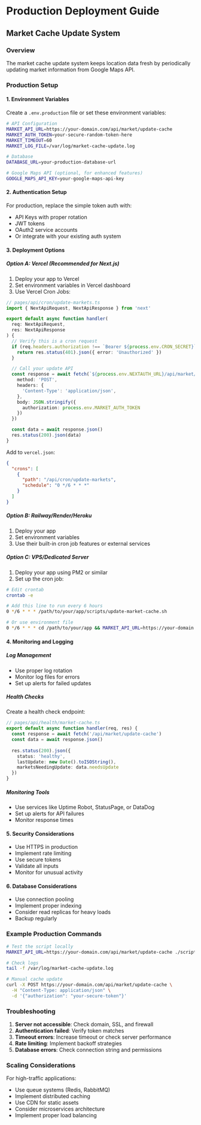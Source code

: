 # Production Deployment Guide

## Market Cache Update System

### Overview
The market cache update system keeps location data fresh by periodically updating market information from Google Maps API.

### Production Setup

#### 1. Environment Variables

Create a `.env.production` file or set these environment variables:

```bash
# API Configuration
MARKET_API_URL=https://your-domain.com/api/market/update-cache
MARKET_AUTH_TOKEN=your-secure-random-token-here
MARKET_TIMEOUT=60
MARKET_LOG_FILE=/var/log/market-cache-update.log

# Database
DATABASE_URL=your-production-database-url

# Google Maps API (optional, for enhanced features)
GOOGLE_MAPS_API_KEY=your-google-maps-api-key
```

#### 2. Authentication Setup

For production, replace the simple token auth with:
- API Keys with proper rotation
- JWT tokens
- OAuth2 service accounts
- Or integrate with your existing auth system

#### 3. Deployment Options

##### Option A: Vercel (Recommended for Next.js)

1. Deploy your app to Vercel
2. Set environment variables in Vercel dashboard
3. Use Vercel Cron Jobs:

```typescript
// pages/api/cron/update-markets.ts
import { NextApiRequest, NextApiResponse } from 'next'

export default async function handler(
  req: NextApiRequest,
  res: NextApiResponse
) {
  // Verify this is a cron request
  if (req.headers.authorization !== `Bearer ${process.env.CRON_SECRET}`) {
    return res.status(401).json({ error: 'Unauthorized' })
  }

  // Call your update API
  const response = await fetch(`${process.env.NEXTAUTH_URL}/api/market/update-cache`, {
    method: 'POST',
    headers: {
      'Content-Type': 'application/json',
    },
    body: JSON.stringify({
      authorization: process.env.MARKET_AUTH_TOKEN
    })
  })

  const data = await response.json()
  res.status(200).json(data)
}
```

Add to `vercel.json`:
```json
{
  "crons": [
    {
      "path": "/api/cron/update-markets",
      "schedule": "0 */6 * * *"
    }
  ]
}
```

##### Option B: Railway/Render/Heroku

1. Deploy your app
2. Set environment variables
3. Use their built-in cron job features or external services

##### Option C: VPS/Dedicated Server

1. Deploy your app using PM2 or similar
2. Set up the cron job:

```bash
# Edit crontab
crontab -e

# Add this line to run every 6 hours
0 */6 * * * /path/to/your/app/scripts/update-market-cache.sh

# Or use environment file
0 */6 * * * cd /path/to/your/app && MARKET_API_URL=https://your-domain.com/api/market/update-cache ./scripts/update-market-cache.sh
```

#### 4. Monitoring and Logging

##### Log Management
- Use proper log rotation
- Monitor log files for errors
- Set up alerts for failed updates

##### Health Checks
Create a health check endpoint:

```typescript
// pages/api/health/market-cache.ts
export default async function handler(req, res) {
  const response = await fetch('/api/market/update-cache')
  const data = await response.json()
  
  res.status(200).json({
    status: 'healthy',
    lastUpdate: new Date().toISOString(),
    marketsNeedingUpdate: data.needsUpdate
  })
}
```

##### Monitoring Tools
- Use services like Uptime Robot, StatusPage, or DataDog
- Set up alerts for API failures
- Monitor response times

#### 5. Security Considerations

- Use HTTPS in production
- Implement rate limiting
- Use secure tokens
- Validate all inputs
- Monitor for unusual activity

#### 6. Database Considerations

- Use connection pooling
- Implement proper indexing
- Consider read replicas for heavy loads
- Backup regularly

### Example Production Commands

```bash
# Test the script locally
MARKET_API_URL=https://your-domain.com/api/market/update-cache ./scripts/update-market-cache.sh

# Check logs
tail -f /var/log/market-cache-update.log

# Manual cache update
curl -X POST https://your-domain.com/api/market/update-cache \
  -H "Content-Type: application/json" \
  -d '{"authorization": "your-secure-token"}'
```

### Troubleshooting

1. **Server not accessible**: Check domain, SSL, and firewall
2. **Authentication failed**: Verify token matches
3. **Timeout errors**: Increase timeout or check server performance
4. **Rate limiting**: Implement backoff strategies
5. **Database errors**: Check connection string and permissions

### Scaling Considerations

For high-traffic applications:
- Use queue systems (Redis, RabbitMQ)
- Implement distributed caching
- Use CDN for static assets
- Consider microservices architecture
- Implement proper load balancing
